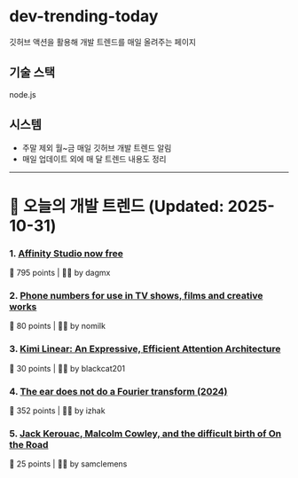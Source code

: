 # dev-trending-today
깃허브 액션을 활용해 개발 트렌드를 매일 올려주는 페이지

## 기술 스택
node.js
## 시스템
- 주말 제외 월~금 매일 깃허브 개발 트렌드 알림
- 매일 업데이트 외에 매 달 트렌드 내용도 정리
---

# 📰 오늘의 개발 트렌드 (Updated: 2025-10-31)

### 1. [Affinity Studio now free](https://www.affinity.studio/get-affinity)
💬 795 points | 🧑‍💻 by dagmx

### 2. [Phone numbers for use in TV shows, films and creative works](https://www.acma.gov.au/phone-numbers-use-tv-shows-films-and-creative-works)
💬 80 points | 🧑‍💻 by nomilk

### 3. [Kimi Linear: An Expressive, Efficient Attention Architecture](https://github.com/MoonshotAI/Kimi-Linear)
💬 30 points | 🧑‍💻 by blackcat201

### 4. [The ear does not do a Fourier transform (2024)](https://www.dissonances.blog/p/the-ear-does-not-do-a-fourier-transform)
💬 352 points | 🧑‍💻 by izhak

### 5. [Jack Kerouac, Malcolm Cowley, and the difficult birth of On the Road](https://theamericanscholar.org/scrolling-through/)
💬 25 points | 🧑‍💻 by samclemens

